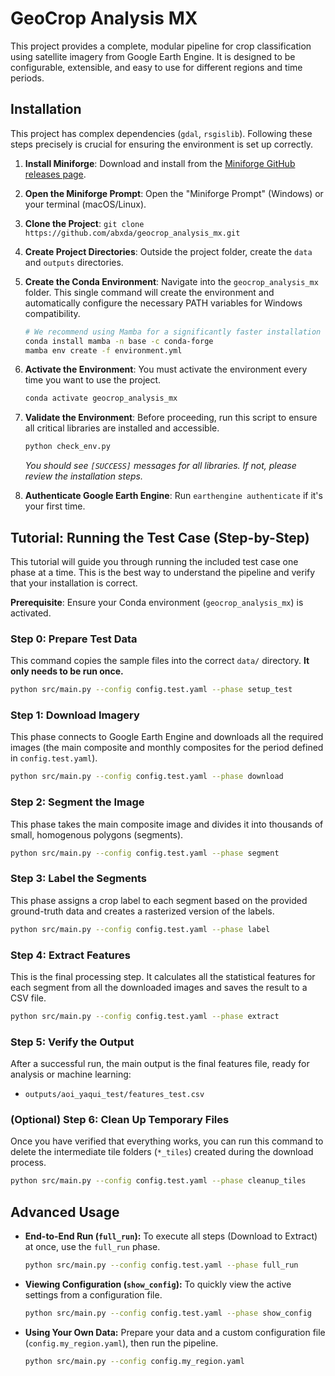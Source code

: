 # GeoCrop Analysis MX

This project provides a complete, modular pipeline for crop classification using satellite imagery from Google Earth Engine. It is designed to be configurable, extensible, and easy to use for different regions and time periods.

## Installation

This project has complex dependencies (`gdal`, `rsgislib`). Following these steps precisely is crucial for ensuring the environment is set up correctly.

1.  **Install Miniforge**: Download and install from the [Miniforge GitHub releases page](https://github.com/conda-forge/miniforge/releases).
2.  **Open the Miniforge Prompt**: Open the "Miniforge Prompt" (Windows) or your terminal (macOS/Linux).
3.  **Clone the Project**: `git clone https://github.com/abxda/geocrop_analysis_mx.git`
4.  **Create Project Directories**: Outside the project folder, create the `data` and `outputs` directories.
5.  **Create the Conda Environment**: Navigate into the `geocrop_analysis_mx` folder. This single command will create the environment and automatically configure the necessary PATH variables for Windows compatibility.
    ```bash
    # We recommend using Mamba for a significantly faster installation
    conda install mamba -n base -c conda-forge
    mamba env create -f environment.yml
    ```
6.  **Activate the Environment**: You must activate the environment every time you want to use the project.
    ```bash
    conda activate geocrop_analysis_mx
    ```
7.  **Validate the Environment**: Before proceeding, run this script to ensure all critical libraries are installed and accessible.
    ```bash
    python check_env.py
    ```
    *You should see `[SUCCESS]` messages for all libraries. If not, please review the installation steps.*

8.  **Authenticate Google Earth Engine**: Run `earthengine authenticate` if it's your first time.

## Tutorial: Running the Test Case (Step-by-Step)

This tutorial will guide you through running the included test case one phase at a time. This is the best way to understand the pipeline and verify that your installation is correct.

**Prerequisite**: Ensure your Conda environment (`geocrop_analysis_mx`) is activated.

### Step 0: Prepare Test Data

This command copies the sample files into the correct `data/` directory. **It only needs to be run once.**

```bash
python src/main.py --config config.test.yaml --phase setup_test
```

### Step 1: Download Imagery

This phase connects to Google Earth Engine and downloads all the required images (the main composite and monthly composites for the period defined in `config.test.yaml`).

```bash
python src/main.py --config config.test.yaml --phase download
```

### Step 2: Segment the Image

This phase takes the main composite image and divides it into thousands of small, homogenous polygons (segments).

```bash
python src/main.py --config config.test.yaml --phase segment
```

### Step 3: Label the Segments

This phase assigns a crop label to each segment based on the provided ground-truth data and creates a rasterized version of the labels.

```bash
python src/main.py --config config.test.yaml --phase label
```

### Step 4: Extract Features

This is the final processing step. It calculates all the statistical features for each segment from all the downloaded images and saves the result to a CSV file.

```bash
python src/main.py --config config.test.yaml --phase extract
```

### Step 5: Verify the Output

After a successful run, the main output is the final features file, ready for analysis or machine learning:

-   `outputs/aoi_yaqui_test/features_test.csv`

### (Optional) Step 6: Clean Up Temporary Files

Once you have verified that everything works, you can run this command to delete the intermediate tile folders (`*_tiles`) created during the download process.

```bash
python src/main.py --config config.test.yaml --phase cleanup_tiles
```

## Advanced Usage

-   **End-to-End Run (`full_run`):** To execute all steps (Download to Extract) at once, use the `full_run` phase.
    ```bash
    python src/main.py --config config.test.yaml --phase full_run
    ```

-   **Viewing Configuration (`show_config`):** To quickly view the active settings from a configuration file.
    ```bash
    python src/main.py --config config.test.yaml --phase show_config
    ```

-   **Using Your Own Data:** Prepare your data and a custom configuration file (`config.my_region.yaml`), then run the pipeline.
    ```bash
    python src/main.py --config config.my_region.yaml
    ```